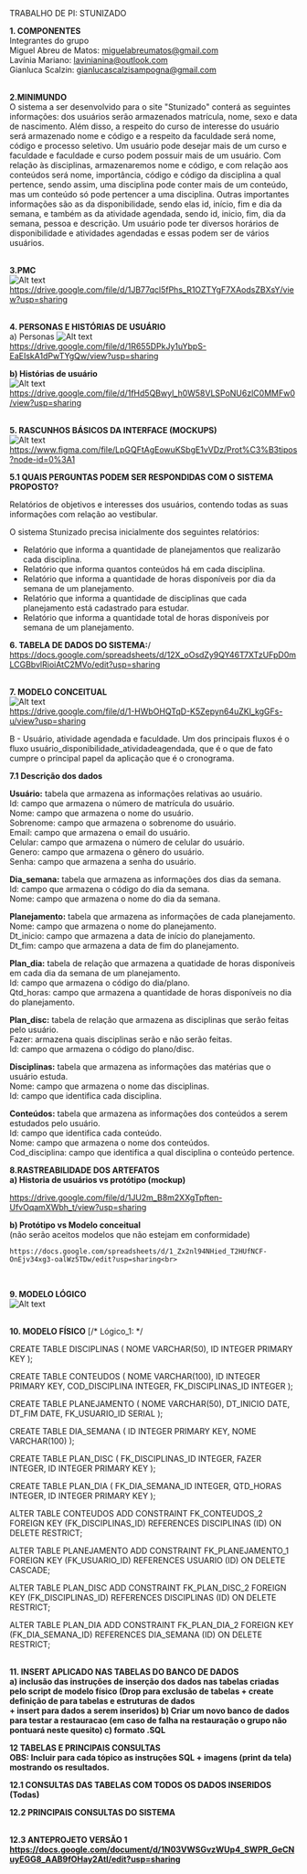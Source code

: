 TRABALHO DE PI: STUNIZADO

<b>1. COMPONENTES <br></b>
Integrantes do grupo <br>
Miguel Abreu de Matos: miguelabreumatos@gmail.com<br>
Lavínia Mariano: lavinianina@outlook.com<br>
Gianluca Scalzin: gianlucascalzisampogna@gmail.com<br>
<br>

<b>2.MINIMUNDO<br></b>
   O sistema a ser desenvolvido para o site "Stunizado" conterá as seguintes informações: dos usuários serão armazenados matrícula, nome, sexo e data de nascimento. Além disso, a respeito do curso de interesse do usuário será armazenado nome e código e a respeito da faculdade será nome, código e processo seletivo. Um usuário pode desejar mais de um curso e faculdade e faculdade e curso podem possuir mais de  um usuário. Com relação às disciplinas, armazenaremos nome e código, e com relação aos conteúdos será nome, importância, código e código da disciplina a qual pertence, sendo assim, uma disciplina pode conter mais de um conteúdo, mas um conteúdo só pode pertencer a uma disciplina. Outras importantes informações são as da disponibilidade, sendo elas id, início, fim e dia da semana, e também as da atividade agendada, sendo id, inicio, fim, dia da semana, pessoa e descrição. Um usuário pode ter diversos horários de disponibilidade e atividades agendadas e essas podem ser de vários usuários.<br>
<br>

<b>3.PMC<br></b>
![Alt text](https://github.com/ninamariano/template_projeto_integrador/blob/main/arquivos/PMC.PNG)<br>
https://drive.google.com/file/d/1JB77qcl5fPhs_R1OZTYgF7XAodsZBXsY/view?usp=sharing<br>
<br>



<b>4. PERSONAS E HISTÓRIAS DE USUÁRIO<br></b>
a) Personas
![Alt text](https://github.com/ninamariano/template_projeto_integrador/blob/main/arquivos/Personas.PNG)<br>
https://drive.google.com/file/d/1R655DPkJy1uYbpS-EaEIskA1dPwTYgQw/view?usp=sharing


<b>b) Histórias de usuário <br></b>
![Alt text](https://github.com/ninamariano/template_projeto_integrador/blob/main/arquivos/Historia%20de%20Usuario.PNG)<br>
https://drive.google.com/file/d/1fHd5QBwyl_h0W58VLSPoNU6zlC0MMFw0/view?usp=sharing<br>
<br>

<b>5. RASCUNHOS BÁSICOS DA INTERFACE (MOCKUPS)</b><br>
![Alt text](https://github.com/ninamariano/template_projeto_integrador/blob/main/arquivos/Prototipo.PNG)<br>
https://www.figma.com/file/LpGQFtAgEowuKSbgE1vVDz/Prot%C3%B3tipos?node-id=0%3A1


<b>5.1 QUAIS PERGUNTAS PODEM SER RESPONDIDAS COM O SISTEMA PROPOSTO?</b><br>

Relatórios de objetivos e interesses dos usuários, contendo todas as suas informações com relação ao vestibular.

O sistema Stunizado precisa inicialmente dos seguintes relatórios:
* Relatório que informa a quantidade de planejamentos que realizarão cada disciplina.
* Relatório que informa quantos conteúdos há em cada disciplina.
* Relatório que informa a quantidade de horas disponíveis por dia da semana de um planejamento.
* Relatório que informa a quantidade de disciplinas que cada planejamento está cadastrado para estudar.
* Relatório que informa a quantidade total de horas disponíveis por semana de um planejamento.

 






<b>6. TABELA DE DADOS DO SISTEMA:</b>/<br>
https://docs.google.com/spreadsheets/d/12X_oOsdZy9QY46T7XTzUFpD0mLCGBbvlRioiAtC2MVo/edit?usp=sharing<br>
<br>



<b>7. MODELO CONCEITUAL</b><br>
![Alt text](https://github.com/ninamariano/template_projeto_integrador/blob/main/arquivos/Conceitual.png)<br>
https://drive.google.com/file/d/1-HWbOHQTqD-K5Zepyn64uZKl_kgGFs-u/view?usp=sharing
<br>	




B - Usuário, atividade agendada e faculdade. Um dos principais fluxos é o fluxo usuário_disponibilidade_atividadeagendada, que é o que de fato cumpre o principal papel da aplicação que é o cronograma.

	 
<b>7.1 Descrição dos dados</b>

<b>Usuário:</b> tabela que armazena as informações relativas ao usuário. <br>
Id: campo que armazena o número de matrícula do usuário. <br>
Nome: campo que armazena o nome do usuário. <br>
Sobrenome: campo que armazena o sobrenome do usuário. <br>
Email: campo que armazena o email do usuário. <br>
Celular: campo que armazena o número de celular do usuário. <br>
Genero: campo que armazena o gênero do usuário. <br>
Senha: campo que armazena a senha do usuário. <br>
 
<b>Dia_semana:</b> tabela que armazena as informações dos dias da semana. <br>
Id: campo que armazena o código do dia da semana. <br>
Nome: campo que armazena o nome do dia da semana. <br>

<b>Planejamento:</b> tabela que armazena as informações de cada planejamento. <br>
Nome:  campo que armazena o nome do planejamento. <br>
Dt_inicio: campo que armazena a data de início do planejamento. <br>
Dt_fim: campo que armazena a data de fim do planejamento. <br>

<b>Plan_dia:</b> tabela de relação que armazena a quatidade de horas disponíveis em cada dia da semana de um planejamento. <br>
Id: campo que armazena o código do dia/plano. <br>
Qtd_horas: campo que armazena a quantidade de horas disponíveis no dia do planejamento. <br>

<b>Plan_disc:</b> tabela de relação que armazena as disciplinas que serão feitas pelo usuário. <br>
Fazer: armazena quais disciplinas serão e não serão feitas. <br>
Id: campo que armazena o código do plano/disc. <br>

<b>Disciplinas:</b> tabela que armazena as informações das matérias que o usuário estuda. <br>
Nome: campo que armazena o nome das disciplinas. <br>
Id: campo que identifica cada disciplina. <br>
 
<b>Conteúdos:</b> tabela que armazena as informações dos conteúdos a serem estudados pelo usuário. <br>
Id: campo que identifica cada conteúdo. <br>
Nome: campo que armazena o nome dos conteúdos. <br>
Cod_disciplina: campo que identifica a qual disciplina o conteúdo pertence.
<br>	 
	 
<b> 8.RASTREABILIDADE DOS ARTEFATOS</b><br>
<b>a) Historia de usuários vs protótipo (mockup)</b><br>

https://drive.google.com/file/d/1JU2m_B8m2XXgTpften-UfvOqamXWbh_t/view?usp=sharing



<b>b) Protótipo vs Modelo conceitual</b><br>
    (não serão aceitos modelos que não estejam em conformidade)<br>
    
    https://docs.google.com/spreadsheets/d/1_Zx2nl94NHied_T2HUfNCF-OnEjv34xg3-oalWz5TDw/edit?usp=sharing<br>
<br>    
    
<b> 9. MODELO LÓGICO</b><br>
![Alt text](https://github.com/ninamariano/template_projeto_integrador/blob/main/arquivos/Logico.png)<br>
<br>

<b>10. MODELO FÍSICO</b>
    	[/* Lógico_1: */

CREATE TABLE DISCIPLINAS (
    NOME VARCHAR(50),
    ID INTEGER PRIMARY KEY
);

CREATE TABLE CONTEUDOS (
    NOME VARCHAR(100),
    ID INTEGER PRIMARY KEY,
    COD_DISCIPLINA INTEGER,
    FK_DISCIPLINAS_ID INTEGER
);

CREATE TABLE PLANEJAMENTO (
    NOME VARCHAR(50),
    DT_INICIO DATE,
    DT_FIM DATE,
    FK_USUARIO_ID SERIAL
);

CREATE TABLE DIA_SEMANA (
    ID INTEGER PRIMARY KEY,
    NOME VARCHAR(100)
);

CREATE TABLE PLAN_DISC (
    FK_DISCIPLINAS_ID INTEGER,
    FAZER INTEGER,
    ID INTEGER PRIMARY KEY
);

CREATE TABLE PLAN_DIA (
    FK_DIA_SEMANA_ID INTEGER,
    QTD_HORAS INTEGER,
    ID INTEGER PRIMARY KEY
);
 
ALTER TABLE CONTEUDOS ADD CONSTRAINT FK_CONTEUDOS_2
    FOREIGN KEY (FK_DISCIPLINAS_ID)
    REFERENCES DISCIPLINAS (ID)
    ON DELETE RESTRICT;
 
ALTER TABLE PLANEJAMENTO ADD CONSTRAINT FK_PLANEJAMENTO_1
    FOREIGN KEY (FK_USUARIO_ID)
    REFERENCES USUARIO (ID)
    ON DELETE CASCADE;
 
ALTER TABLE PLAN_DISC ADD CONSTRAINT FK_PLAN_DISC_2
    FOREIGN KEY (FK_DISCIPLINAS_ID)
    REFERENCES DISCIPLINAS (ID)
    ON DELETE RESTRICT;
 
ALTER TABLE PLAN_DIA ADD CONSTRAINT FK_PLAN_DIA_2
    FOREIGN KEY (FK_DIA_SEMANA_ID)
    REFERENCES DIA_SEMANA (ID)
    ON DELETE RESTRICT;<br>
<br>
  	 




<b>11. INSERT APLICADO NAS TABELAS DO BANCO DE DADOS<br><b>
    	a) inclusão das instruções de inserção dos dados nas tabelas criadas pelo script de modelo físico
    	(Drop para exclusão de tabelas + create definição de para tabelas e estruturas de dados
 <br> + insert para dados a serem inseridos)
    	b) Criar um novo banco de dados para testar a restauracao
    	(em caso de falha na restauração o grupo não pontuará neste quesito)
    	c) formato .SQL
<br>	
	
<b>12 TABELAS E PRINCIPAIS CONSULTAS</b><br>
OBS: Incluir para cada tópico as instruções SQL + imagens (print da tela) mostrando os resultados.<br>

<b>12.1 CONSULTAS DAS TABELAS COM TODOS OS DADOS INSERIDOS (Todas)</b>

<b>12.2 PRINCIPAIS CONSULTAS DO SISTEMA</b><br>
<br>

<b>12.3 ANTEPROJETO VERSÃO 1</b><br>
https://docs.google.com/document/d/1N03VWSGvzWUp4_SWPR_GeCNuyEGG8_AAB9fOHay2AtI/edit?usp=sharing




    








